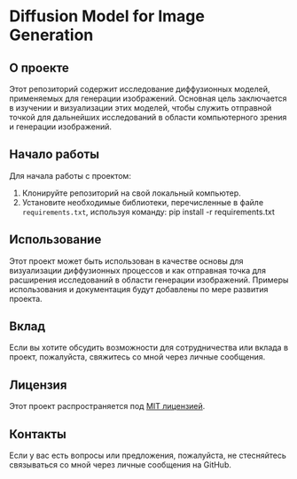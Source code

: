 # Diffusion Model for Image Generation

## О проекте

Этот репозиторий содержит исследование диффузионных моделей, применяемых для генерации изображений. Основная цель заключается в изучении и визуализации этих моделей, чтобы служить отправной точкой для дальнейших исследований в области компьютерного зрения и генерации изображений.

## Начало работы

Для начала работы с проектом:

1. Клонируйте репозиторий на свой локальный компьютер.
2. Установите необходимые библиотеки, перечисленные в файле `requirements.txt`, используя команду:
pip install -r requirements.txt

## Использование

Этот проект может быть использован в качестве основы для визуализации диффузионных процессов и как отправная точка для расширения исследований в области генерации изображений. Примеры использования и документация будут добавлены по мере развития проекта.

## Вклад

Если вы хотите обсудить возможности для сотрудничества или вклада в проект, пожалуйста, свяжитесь со мной через личные сообщения.

## Лицензия

Этот проект распространяется под [MIT лицензией](LICENSE).

## Контакты

Если у вас есть вопросы или предложения, пожалуйста, не стесняйтесь связываться со мной через личные сообщения на GitHub.
